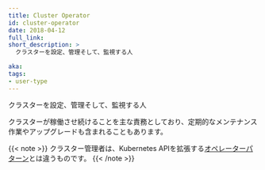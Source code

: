 ```yaml
---
title: Cluster Operator
id: cluster-operator
date: 2018-04-12
full_link: 
short_description: >
  クラスターを設定、管理そして、監視する人

aka: 
tags:
- user-type
---
```

 クラスターを設定、管理そして、監視する人

<!--more--> 

クラスターが稼働させ続けることを主な責務としており、定期的なメンテナンス作業やアップグレードも含まれることもあります。<br>

{{< note >}}
クラスター管理者は、Kubernetes APIを拡張する[オペレーターパターン](https://coreos.com/operators)とは違うものです。
{{< /note >}}

